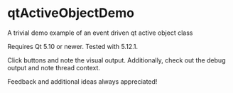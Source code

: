 # qtActiveObjectDemo
A trivial demo example of an event driven qt active object class

Requires Qt 5.10 or newer. Tested with 5.12.1.

Click buttons and note the visual output.
Additionally, check out the debug output and note thread context.

Feedback and additional ideas always appreciated!
